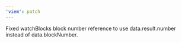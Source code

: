 ```yaml
---
'viem': patch
---
```


Fixed watchBlocks block number reference to use data.result.number instead of data.blockNumber.